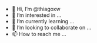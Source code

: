 - 👋 Hi, I’m @thiagoxw
- 👀 I’m interested in ...
- 🌱 I’m currently learning ...
- 💞️ I’m looking to collaborate on ...
- 📫 How to reach me ...

<!---
thiagoxw/thiagoxw is a ✨ special ✨ repository because its `README.md` (this file) appears on your GitHub profile.
You can click the Preview link to take a look at your changes.
--->
